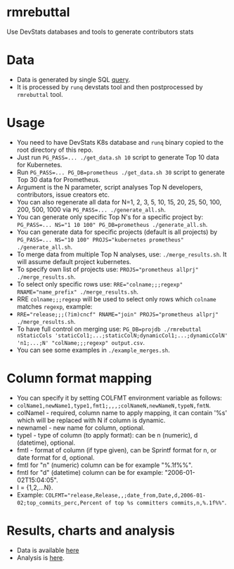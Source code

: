 # rmrebuttal
Use DevStats databases and tools to generate contributors stats

# Data

- Data is generated by single SQL [query](https://github.com/lukaszgryglicki/rmrebuttal/blob/master/query.sql).
- It is processed by `runq` devstats tool and then postprocessed by `rmrebuttal` tool.

# Usage

- You need to have DevStats K8s database and `runq` binary copied to the root directory of this repo.
- Just run `PG_PASS=... ./get_data.sh 10` script to generate Top 10 data for Kubernetes.
- Run `PG_PASS=... PG_DB=prometheus ./get_data.sh 30` script to generate Top 30 data for Prometheus.
- Argument is the N parameter, script analyses Top N developers, contributors, issue creators etc.
- You can also regenerate all data for N=1, 2, 3, 5, 10, 15, 20, 25, 50, 100, 200, 500, 1000 via `PG_PASS=... ./generate_all.sh`.
- You can generate only specific Top N's for a specific project by: `PG_PASS=... NS="1 10 100" PG_DB=prometheus ./generate_all.sh`.
- You can generate data for specific projects (default is all projects) by `PG_PASS=... NS="10 100" PROJS="kubernetes prometheus" ./generate_all.sh`.
- To merge data from multiple Top N analyses, use: `./merge_results.sh`. It will assume default project kubernetes.
- To specify own list of projects use: `PROJS="prometheus allprj" ./merge_results.sh`.
- To select only specific rows use: `RRE="colname;;;regexp" RNAME="name_prefix" ./merge_results.sh`.
- RRE `colname;;;regexp` will be used to select only rows which `colname` matches `regexp`, example:
- `RRE="release;;;(?im)cncf" RNAME="join" PROJS="prometheus allprj" ./merge_results.sh`.
- To have full control on merging use: `PG_DB=projdb ./rmrebuttal nStaticCols 'staticCol1;...;staticColN;dynamicCol1;...;dynamicColN' 'n1;...;N' "colName;;;regexp" output.csv`.
- You can see some examples in `./example_merges.sh`.

# Column format mapping

-  You can specify it by setting COLFMT environment variable as follows:
- `colName1,newName1,type1,fmt1;,,,;colNameN,newNameN,typeN,fmtN`.
- colNameI - required, column name to apply mapping, it can contain '%s' which will be replaced with N if column is dynamic.
- newnameI - new name for column, optional.
- typeI - type of column (to apply format): can be n (numeric), d (datetime), optional.
- fmtI - format of column (if type given), can be Sprintf format for n, or date format for d, optional.
- fmtI for "n" (numeric) column can be for example "%.1f%%".
- fmtI for "d" (datetime) column can be for example: "2006-01-02T15:04:05".
- I = {1,2,...N}.
- Example: `COLFMT="release,Release,,;date_from,Date,d,2006-01-02;top_commits_perc,Percent of top %s committers commits,n,%.1f%%"`.

# Results, charts and analysis

- Data is available [here](https://docs.google.com/spreadsheets/d/1dK7h8i62G7JEtTrJ2XEYoX0vInEoA7lW0m9ssl5bXag/edit?usp=sharing)
- Analysis is [here](https://github.com/lukaszgryglicki/rmrebuttal/blob/master/ANALYSIS_RELEASES.md).
